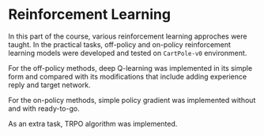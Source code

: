 # Reinforcement Learning

In this part of the course, various reinforcement learning approches were taught. In the practical tasks, off-policy and on-policy reinforcement learning models were developed and tested on `CartPole-v0` environment.

For the off-policy methods, deep Q-learning was implemented in its simple form and compared with its modifications that include adding experience reply and target network.

For the on-policy methods, simple policy gradient was implemented without and with ready-to-go.

As an extra task, TRPO algorithm was implemented.
